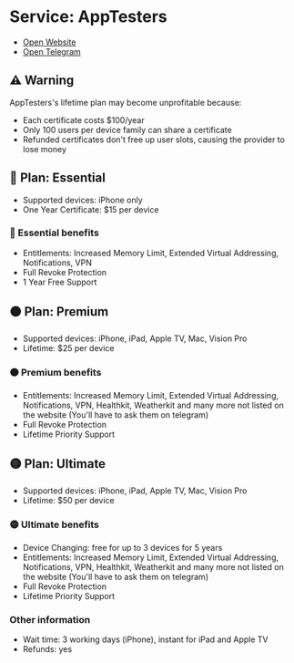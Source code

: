 
# Service: AppTesters
- [Open Website](https://apptesters.org/)
- [Open Telegram](https://t.me/apptesters)

## ⚠️ Warning
AppTesters's lifetime plan may become unprofitable because:
- Each certificate costs $100/year
- Only 100 users per device family can share a certificate
- Refunded certificates don't free up user slots, causing the provider to lose money

## 🔴 Plan: Essential  
- Supported devices: iPhone only
- One Year Certificate: $15 per device  

### 🔴 Essential benefits  
- Entitlements:  Increased Memory Limit, Extended Virtual Addressing, Notifications, VPN 
- Full Revoke Protection
- 1 Year Free Support

## 🟠 Plan: Premium  
- Supported devices: iPhone, iPad, Apple TV, Mac, Vision Pro  
- Lifetime: $25 per device  

### 🟠 Premium benefits  
- Entitlements:  Increased Memory Limit, Extended Virtual Addressing, Notifications, VPN, Healthkit, Weatherkit and many more not listed on the website (You'll have to ask them on telegram) 
- Full Revoke Protection
- Lifetime Priority Support

## 🟡 Plan: Ultimate  
- Supported devices: iPhone, iPad, Apple TV, Mac, Vision Pro  
- Lifetime: $50 per device  

### 🟡 Ultimate benefits  
- Device Changing: free for up to 3 devices for 5 years
- Entitlements:  Increased Memory Limit, Extended Virtual Addressing, Notifications, VPN, Healthkit, Weatherkit and many more not listed on the website (You'll have to ask them on telegram) 
- Full Revoke Protection
- Lifetime Priority Support

### Other information 
- Wait time: 3 working days (iPhone), instant for iPad and Apple TV
- Refunds: yes

